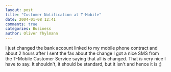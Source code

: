 ```yaml
---
layout: post
title: "Customer Notification at T-Mobile"
date: 2004-01-08 12:41
comments: true
categories: Business
author: Oliver Thylmann
---
```



I just changed the bank account linked to my mobile phone contract and about 2 hours after I sent the fax about the change I got a nice SMS from the T-Mobile Customer Service saying that all is changed. That _is_ very nice I have to say. It shouldn't, it should be standard, but it isn't and hence it is ;)


